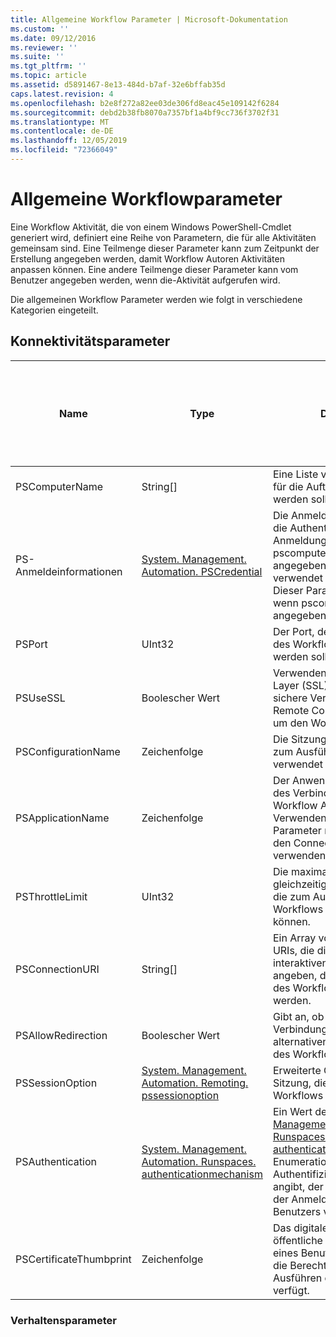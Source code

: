 ```yaml
---
title: Allgemeine Workflow Parameter | Microsoft-Dokumentation
ms.custom: ''
ms.date: 09/12/2016
ms.reviewer: ''
ms.suite: ''
ms.tgt_pltfrm: ''
ms.topic: article
ms.assetid: d5891467-8e13-484d-b7af-32e6bffab35d
caps.latest.revision: 4
ms.openlocfilehash: b2e8f272a82ee03de306fd8eac45e109142f6284
ms.sourcegitcommit: debd2b38fb8070a7357bf1a4bf9cc736f3702f31
ms.translationtype: MT
ms.contentlocale: de-DE
ms.lasthandoff: 12/05/2019
ms.locfileid: "72366049"
---
```

# <a name="common-workflow-parameters"></a>Allgemeine Workflowparameter

Eine Workflow Aktivität, die von einem Windows PowerShell-Cmdlet generiert wird, definiert eine Reihe von Parametern, die für alle Aktivitäten gemeinsam sind. Eine Teilmenge dieser Parameter kann zum Zeitpunkt der Erstellung angegeben werden, damit Workflow Autoren Aktivitäten anpassen können. Eine andere Teilmenge dieser Parameter kann vom Benutzer angegeben werden, wenn die-Aktivität aufgerufen wird.

Die allgemeinen Workflow Parameter werden wie folgt in verschiedene Kategorien eingeteilt.

## <a name="connectivity-parameters"></a>Konnektivitätsparameter

|Name|Type|Description|Kann vom Endbenutzer zur Ausführungszeit angegeben werden?|Kann vom Workflow Autor zum Zeitpunkt der Erstellung angegeben werden?|Kann vom Workflow Autor bei der Instanziierung angegeben werden?|
|----------|----------|-----------------|-----------------------------------------------------|------------------------------------------------------------|-----------------------------------------------------------|
|PSComputerName|String[]|Eine Liste von Computernamen, für die Aufträge gestartet werden sollen.|Yes|Yes|Yes|
|PS-Anmeldeinformationen|[System. Management. Automation. PSCredential](/dotnet/api/System.Management.Automation.PSCredential)|Die Anmelde Informationen für die Authentifizierung, die für die Anmeldung bei den durch den pscomputername-Parameter angegebenen Computern verwendet werden sollen. Dieser Parameter ist nur gültig, wenn pscomputername angegeben ist.|Yes|Yes|Yes|
|PSPort|UInt32|Der Port, der zum Ausführen des Workflows verwendet werden soll.|Yes|Yes|Yes|
|PSUseSSL|Boolescher Wert|Verwenden Sie Secure Sockets Layer (SSL)-Protokoll, um eine sichere Verbindung mit dem Remote Computer herzustellen, um den Workflow auszuführen.|Yes|Yes|Yes|
|PSConfigurationName|Zeichenfolge|Die Sitzungs Konfiguration, die zum Ausführen des Workflows verwendet wird.|Yes|Yes|Yes|
|PSApplicationName|Zeichenfolge|Der Anwendungs Namensteil des Verbindungs-URI für die Workflow Ausführung. Verwenden Sie diesen Parameter nur, wenn Sie nicht den ConnectionUri-Parameter verwenden.|Yes|Yes|Yes|
|PSThrottleLimit|UInt32|Die maximale Anzahl gleichzeitiger Verbindungen, die zum Ausführen des Workflows hergestellt werden können.|Yes|TBD|Yes|
|PSConnectionURI|String[]|Ein Array von voll qualifizierten URIs, die die Endpunkte für die interaktiven Sitzungen angeben, die zum Ausführen des Workflows verwendet werden.|Yes|Yes|Yes|
|PSAllowRedirection|Boolescher Wert|Gibt an, ob die Umleitung dieser Verbindung an einen alternativen URI zum Ausführen des Workflows zulässig ist.|Yes|Yes|Yes|
|PSSessionOption|[System. Management. Automation. Remoting. pssessionoption](/dotnet/api/System.Management.Automation.Remoting.PSSessionOption)|Erweiterte Optionen für die Sitzung, die zum Ausführen des Workflows verwendet wird.|Yes|Yes|Yes|
|PSAuthentication|[System. Management. Automation. Runspaces. authenticationmechanism](/dotnet/api/System.Management.Automation.Runspaces.AuthenticationMechanism)|Ein Wert der [System. Management. Automation. Runspaces. authenticationmechanism](/dotnet/api/System.Management.Automation.Runspaces.AuthenticationMechanism) -Enumeration, der den Authentifizierungsmechanismus angibt, der zum Authentifizieren der Anmelde Informationen des Benutzers verwendet wird.|Yes|Yes|Yes|
|PSCertificateThumbprint|Zeichenfolge|Das digitale Zertifikat für öffentliche Schlüssel (X509) eines Benutzerkontos, das über die Berechtigung zum Ausführen des Workflows verfügt.|Yes|Yes|Yes|

### <a name="behavior-parameters"></a>Verhaltensparameter
